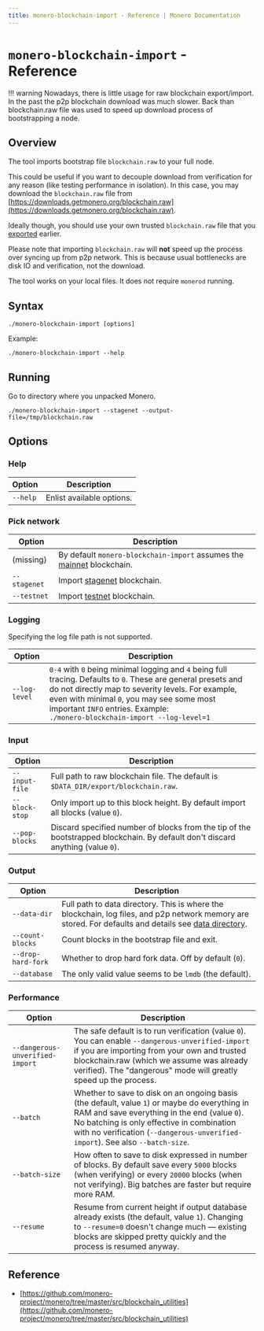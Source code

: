 ```yaml
---
title: monero-blockchain-import - Reference | Monero Documentation
---
```

# `monero-blockchain-import` - Reference

!!! warning
    Nowadays, there is little usage for raw blockchain export/import. In the past the p2p blockchain download was much slower. Back than blockchain.raw file was used to speed up download process of bootstrapping a node. 

## Overview

The tool imports bootstrap file `blockchain.raw` to your full node.

This could be useful if you want to decouple download from verification for any reason (like testing performance in isolation).
In this case, you may download the `blockchain.raw` file from [https://downloads.getmonero.org/blockchain.raw](https://downloads.getmonero.org/blockchain.raw).

Ideally though, you should use your own trusted `blockchain.raw` file that you [exported](/interacting/monero-blockchain-export-reference) earlier.

Please note that importing `blockchain.raw` will **not** speed up the process over syncing up from p2p network.
This is because usual bottlenecks are disk IO and verification, not the download.  

The tool works on your local files. It does not require `monerod` running.

## Syntax

`./monero-blockchain-import [options]`

Example:

`./monero-blockchain-import --help`

## Running

Go to directory where you unpacked Monero.

`./monero-blockchain-import --stagenet --output-file=/tmp/blockchain.raw`


## Options

### Help

| Option              | Description
|---------------------|--------------------------------------------------------------------------------------------------------------------------------------
| `--help`            | Enlist available options.

### Pick network

| Option              | Description
|---------------------|--------------------------------------------------------------------------------------------------------------------------------------
| (missing)           | By default `monero-blockchain-import` assumes the [mainnet](/infrastructure/networks#mainnet) blockchain.
| `--stagenet`        | Import [stagenet](/infrastructure/networks#stagenet) blockchain.
| `--testnet`         | Import [testnet](/infrastructure/networks#testnet) blockchain.

### Logging

Specifying the log file path is not supported.

| Option              | Description
|---------------------|--------------------------------------------------------------------------------------------------------------------------------------
| `--log-level`       | `0-4` with `0` being minimal logging and `4` being full tracing. Defaults to `0`. These are general presets and do not directly map to severity levels. For example, even with minimal `0`, you may see some most important `INFO` entries. Example: <br />`./monero-blockchain-import --log-level=1`

### Input

| Option              | Description
|---------------------|--------------------------------------------------------------------------------------------------------------------------------------
| `--input-file`      | Full path to raw blockchain file. The default is `$DATA_DIR/export/blockchain.raw`.
| `--block-stop`      | Only import up to this block height. By default import all blocks (value `0`).
| `--pop-blocks`      | Discard specified number of blocks from the tip of the bootstrapped blockchain. By default don't discard anything (value `0`).

### Output

| Option              | Description
|---------------------|--------------------------------------------------------------------------------------------------------------------------------------
| `--data-dir`        | Full path to data directory. This is where the blockchain, log files, and p2p network memory are stored. For defaults and details see [data directory](/interacting/overview/#data-directory).
| `--count-blocks`    | Count blocks in the bootstrap file and exit.
| `--drop-hard-fork`  | Whether to drop hard fork data. Off by default (`0`). 
| `--database`        | The only valid value seems to be `lmdb` (the default).

### Performance

| Option                            | Description
|-----------------------------------|--------------------------------------------------------------------------------------------------------------------------------------
| `--dangerous-unverified-import`   | The safe default is to run verification (value `0`). You can enable `--dangerous-unverified-import` if you are importing from your own and trusted blockchain.raw (which we assume was already verified). The "dangerous" mode will greatly speed up the process.   
| `--batch`                         | Whether to save to disk on an ongoing basis (the default, value `1`) or maybe do everything in RAM and save everything in the end (value `0`). No batching is only effective in combination with no verification (`--dangerous-unverified-import`). See also `--batch-size`.   
| `--batch-size`                    | How often to save to disk expressed in number of blocks. By default save every `5000` blocks (when verifying) or every `20000` blocks (when not verifying). Big batches are faster but require more RAM.
| `--resume`                        | Resume from current height if output database already exists (the default, value `1`). Changing to `--resume=0` doesn't change much &mdash; existing blocks are skipped pretty quickly and the process is resumed anyway. 

## Reference

* [https://github.com/monero-project/monero/tree/master/src/blockchain_utilities](https://github.com/monero-project/monero/tree/master/src/blockchain_utilities)
